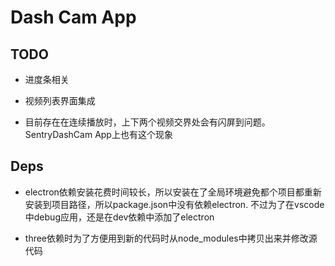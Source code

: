#  Dash Cam App

## TODO

* 进度条相关

* 视频列表界面集成

* 目前存在在连续播放时，上下两个视频交界处会有闪屏到问题。 SentryDashCam App上也有这个现象



## Deps

* electron依赖安装花费时间较长，所以安装在了全局环境避免都个项目都重新安装到项目路径，所以package.json中没有依赖electron. 不过为了在vscode中debug应用，还是在dev依赖中添加了electron

* three依赖时为了方便用到新的代码时从node_modules中拷贝出来并修改源代码



